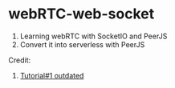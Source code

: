 # webRTC-web-socket
1. Learning webRTC with SocketIO and PeerJS
2. Convert it into serverless with PeerJS

Credit:
1. [Tutorial#1 outdated](https://www.youtube.com/watch?v=DvlyzDZDEq4)